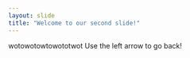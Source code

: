 ```yaml
---
layout: slide
title: "Welcome to our second slide!"
---
```

wotowotowtowototwot
Use the left arrow to go back!
